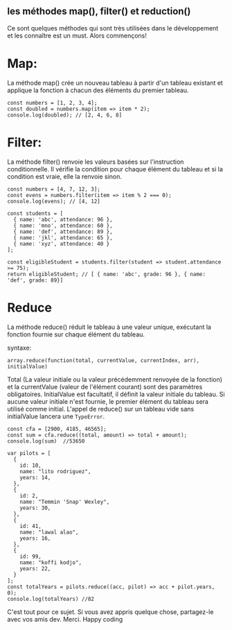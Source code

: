 ## les méthodes map(), filter() et reduction()

Ce sont quelques méthodes qui sont très utilisées dans le développement et les connaître est un must. Alors commençons!

# **Map**:
La méthode map() crée un nouveau tableau à partir d'un tableau existant et applique la fonction à chacun des éléments du premier tableau.

```
const numbers = [1, 2, 3, 4];
const doubled = numbers.map(item => item * 2);
console.log(doubled); // [2, 4, 6, 8]
```
# **Filter**:
La méthode filter() renvoie les valeurs basées sur l'instruction conditionnelle. Il vérifie la condition pour chaque élément du tableau et si la condition est vraie, elle la renvoie sinon.

```
const numbers = [4, 7, 12, 3];
const evens = numbers.filter(item => item % 2 === 0);
console.log(evens); // [4, 12]
```
```
const students = [
  { name: 'abc', attendance: 96 },
  { name: 'mno', attendance: 60 },
  { name: 'def', attendance: 89 },
  { name: 'jkl', attendance: 65 },
  { name: 'xyz', attendance: 40 }
];

const eligibleStudent = students.filter(student => student.attendance >= 75);
return eligibleStudent; // [ { name: 'abc', grade: 96 }, { name: 'def', grade: 89}]
```
# **Reduce**

La méthode reduce() réduit le tableau à une valeur unique, exécutant la fonction fournie sur chaque élément du tableau.

syntaxe:

```
array.reduce(function(total, currentValue, currentIndex, arr), initialValue)
```
Total (La valeur initiale ou la valeur précédemment renvoyée de la fonction) et la currentValue (valeur de l'élément courant) sont des paramètres obligatoires. InitialValue est facultatif, il définit la valeur initiale du tableau. Si aucune valeur initiale n'est fournie, le premier élément du tableau sera utilisé comme initial. L'appel de reduce() sur un tableau vide sans initialValue lancera une `TypeError`.

```
const cfa = [2900, 4185, 46565];
const sum = cfa.reduce((total, amount) => total + amount); 
console.log(sum)  //53650
```
```
var pilots = [
  {
    id: 10,
    name: "lito rodriguez",
    years: 14,
  },
  {
    id: 2,
    name: "Temmin 'Snap' Wexley",
    years: 30,
  },
  {
    id: 41,
    name: "lawal alao",
    years: 16,
  },
  {
    id: 99,
    name: "koffi kodjo",
    years: 22,
  }
];
const totalYears = pilots.reduce((acc, pilot) => acc + pilot.years, 0); 
console.log(totalYears) //82

```
C'est tout pour ce sujet. Si vous avez appris quelque chose, partagez-le avec vos amis dev. Merci.
Happy coding

